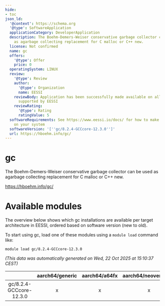 ```yaml
---
hide:
- toc
json_ld:
  '@context': https://schema.org
  '@type': SoftwareApplication
  applicationCategory: DeveloperApplication
  description: The Boehm-Demers-Weiser conservative garbage collector can be used
    as agarbage collecting replacement for C malloc or C++ new.
  license: Not confirmed
  name: gc
  offers:
    '@type': Offer
    price: 0
  operatingSystem: LINUX
  review:
    '@type': Review
    author:
      '@type': Organization
      name: EESSI
    reviewBody: Application has been successfully made available on all architectures
      supported by EESSI
    reviewRating:
      '@type': Rating
      ratingValue: 5
  softwareRequirements: See https://www.eessi.io/docs/ for how to make EESSI available
    on your system
  softwareVersion: '[''gc/8.2.4-GCCcore-12.3.0'']'
  url: https://hboehm.info/gc/
---
```


gc
==


The Boehm-Demers-Weiser conservative garbage collector can be used as agarbage collecting replacement for C malloc or C++ new.

https://hboehm.info/gc/
# Available modules


The overview below shows which gc installations are available per target architecture in EESSI, ordered based on software version (new to old).

To start using gc, load one of these modules using a `module load` command like:

```shell
module load gc/8.2.4-GCCcore-12.3.0
```

*(This data was automatically generated on Wed, 22 Oct 2025 at 15:10:37 CEST)*

| |aarch64/generic|aarch64/a64fx|aarch64/neoverse_n1|aarch64/neoverse_v1|aarch64/nvidia/grace|x86_64/generic|x86_64/amd/zen2|x86_64/amd/zen3|x86_64/amd/zen4|x86_64/intel/cascadelake|x86_64/intel/haswell|x86_64/intel/icelake|x86_64/intel/sapphirerapids|x86_64/intel/skylake_avx512|
| :---: | :---: | :---: | :---: | :---: | :---: | :---: | :---: | :---: | :---: | :---: | :---: | :---: | :---: | :---: |
|gc/8.2.4-GCCcore-12.3.0|x|x|x|x|x|x|x|x|x|x|x|x|x|x|

